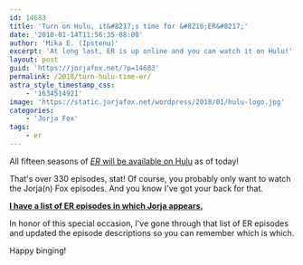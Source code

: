 ```yaml
---
id: 14683
title: 'Turn on Hulu, it&#8217;s time for &#8216;ER&#8217;'
date: '2018-01-14T11:56:35-08:00'
author: 'Mika E. (Ipstenu)'
excerpt: 'At long last, ER is up online and you can watch it on Hulu!'
layout: post
guid: 'https://jorjafox.net/?p=14683'
permalink: /2018/turn-hulu-time-er/
astra_style_timestamp_css:
    - '1634514921'
image: 'https://static.jorjafox.net/wordpress/2018/01/hulu-logo.jpg'
categories:
    - 'Jorja Fox'
tags:
    - er
---
```


All fifteen seasons of <a href="http://variety.com/2018/tv/news/er-streaming-hulu-deal-330-episodes-1202664169/"><em>ER</em> will be available on Hulu</a> as of today!

That's over 330 episodes, stat! Of course, you probably only want to watch the Jorja(n) Fox episodes. And you know I've got your back for that.

<strong><a href="https://jorjafox.net/library/actor/er-episodes/">I have a list of ER episodes in which Jorja appears.</a></strong>

In honor of this special occasion, I've gone through that list of ER episodes and updated the episode descriptions so you can remember which is which.

Happy binging!